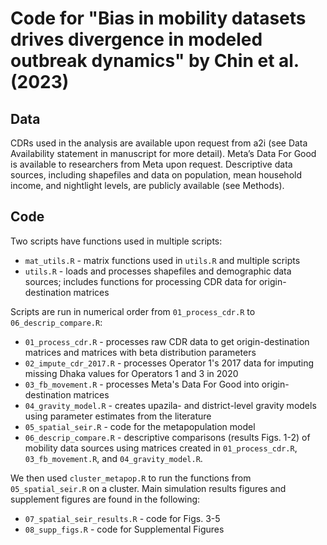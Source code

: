 # Code for "Bias in mobility datasets drives divergence in modeled outbreak dynamics" by Chin et al. (2023)

Data
-----------------------

CDRs used in the analysis are available upon request from a2i (see Data Availability statement in manuscript for more detail). Meta’s Data For Good is available to researchers from Meta upon request. Descriptive data sources, including shapefiles and data on population, mean household income, and nightlight levels, are publicly available (see Methods). 

Code
-----------------------
Two scripts have functions used in multiple scripts:

* `mat_utils.R` -  matrix functions used in `utils.R` and multiple scripts
* `utils.R` - loads and processes shapefiles and demographic data sources; includes functions for processing CDR data for origin-destination matrices

Scripts are run in numerical order from `01_process_cdr.R` to `06_descrip_compare.R`:

* `01_process_cdr.R` - processes raw CDR data to get origin-destination matrices and matrices with beta distribution parameters
* `02_impute_cdr_2017.R` - processes Operator 1's 2017 data for imputing missing Dhaka values for Operators 1 and 3 in 2020
* `03_fb_movement.R` - processes Meta's Data For Good into origin-destination matrices
* `04_gravity_model.R` - creates upazila- and district-level gravity models using parameter estimates from the literature
* `05_spatial_seir.R` - code for the metapopulation model
* `06_descrip_compare.R` - descriptive comparisons (results Figs. 1-2) of mobility data sources using matrices created in `01_process_cdr.R`, `03_fb_movement.R`, and `04_gravity_model.R`.

We then used `cluster_metapop.R` to run the functions from `05_spatial_seir.R` on a cluster. Main simulation results figures and supplement figures are found in the following:

* `07_spatial_seir_results.R` - code for Figs. 3-5
* `08_supp_figs.R` - code for Supplemental Figures





